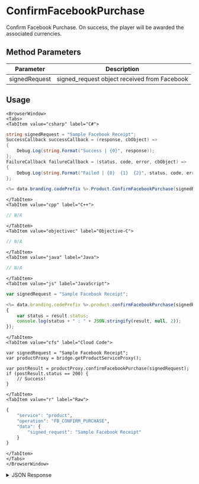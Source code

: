 # ConfirmFacebookPurchase

Confirm Facebook Purchase. On success, the player will be awarded the associated currencies.

<PartialServop service_name="product" operation_name="FB_CONFIRM_PURCHASE" />

## Method Parameters
Parameter | Description
--------- | -----------
signedRequest | signed_request object received from Facebook

## Usage

```mdx-code-block
<BrowserWindow>
<Tabs>
<TabItem value="csharp" label="C#">
```

```csharp
string signedRequest = "Sample Facebook Receipt";
SuccessCallback successCallback = (response, cbObject) =>
{
    Debug.Log(string.Format("Success | {0}", response));
};
FailureCallback failureCallback = (status, code, error, cbObject) =>
{
    Debug.Log(string.Format("Failed | {0}  {1}  {2}", status, code, error));
};

<%= data.branding.codePrefix %>.Product.ConfirmFacebookPurchase(signedRequest, successCallback, failureCallback);
```

```mdx-code-block
</TabItem>
<TabItem value="cpp" label="C++">
```

```cpp
// N/A
```

```mdx-code-block
</TabItem>
<TabItem value="objectivec" label="Objective-C">
```

```objectivec
// N/A
```

```mdx-code-block
</TabItem>
<TabItem value="java" label="Java">
```

```java
// N/A
```

```mdx-code-block
</TabItem>
<TabItem value="js" label="JavaScript">
```

```javascript
var signedRequest = "Sample Facebook Receipt";

<%= data.branding.codePrefix %>.product.confirmFacebookPurchase(signedRequest, result =>
{
	var status = result.status;
	console.log(status + " : " + JSON.stringify(result, null, 2));
});
```

```mdx-code-block
</TabItem>
<TabItem value="cfs" label="Cloud Code">
```

```cfscript
var signedRequest = "Sample Facebook Receipt";
var productProxy = bridge.getProductServiceProxy();

var postResult = productProxy.confirmFacebookPurchase(signedRequest);
if (postResult.status == 200) {
    // Success!
}
```

```mdx-code-block
</TabItem>
<TabItem value="r" label="Raw">
```

```r
{
	"service": "product",
	"operation": "FB_CONFIRM_PURCHASE",
	"data": {
		"signed_request": "Sample Facebook Receipt"
	}
}
```

```mdx-code-block
</TabItem>
</Tabs>
</BrowserWindow>
```

<details>
<summary>JSON Response</summary>

```json
{
    "status": 200,
    "data": {
        "result": "OK"
    }
}
```
</details>

